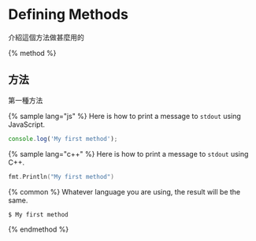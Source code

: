 # Defining Methods

介紹這個方法做甚麼用的

{% method %}
## 方法

第一種方法

{% sample lang="js" %}
Here is how to print a message to `stdout` using JavaScript.

```js
console.log('My first method');
```

{% sample lang="c++" %}
Here is how to print a message to `stdout` using C++.

```c++
fmt.Println("My first method")
```

{% common %}
Whatever language you are using, the result will be the same.

```bash
$ My first method
```
{% endmethod %}
